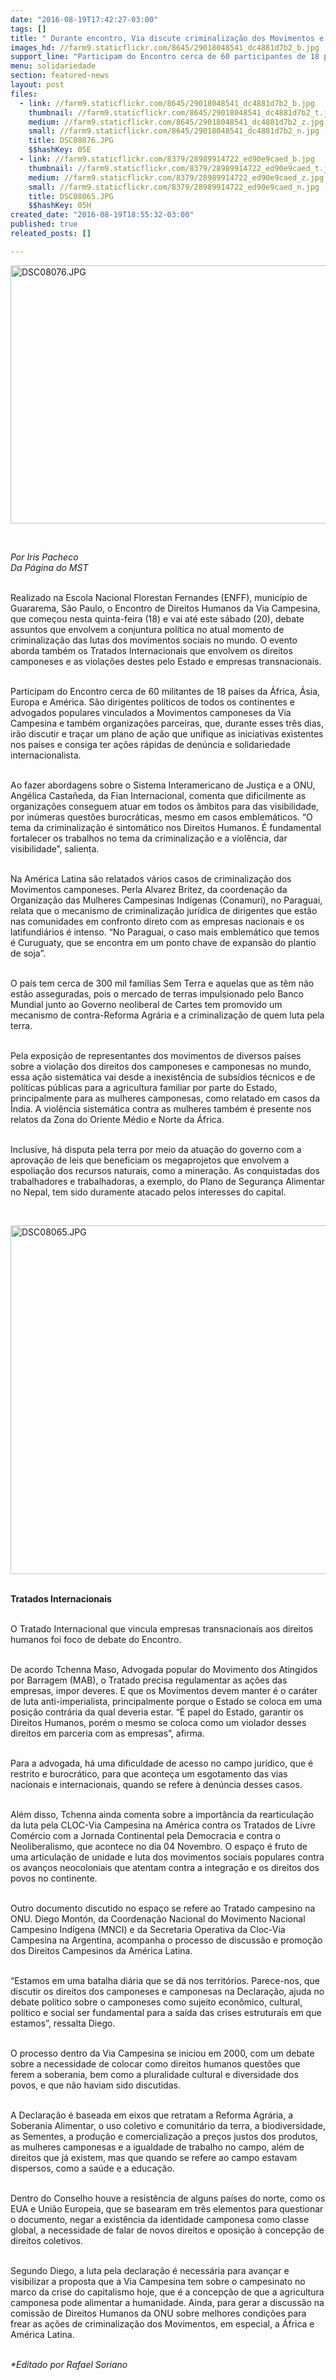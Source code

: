 ```yaml
---
date: "2016-08-19T17:42:27-03:00"
tags: []
title: " Durante encontro, Via discute criminalização dos Movimentos e direitos campesinos\n"
images_hd: //farm9.staticflickr.com/8645/29018048541_dc4881d7b2_b.jpg
support_line: "Participam do Encontro cerca de 60 participantes de 18 países da África, Ásia, Europa e América."
menu: solidariedade
section: featured-news
layout: post
files:
  - link: //farm9.staticflickr.com/8645/29018048541_dc4881d7b2_b.jpg
    thumbnail: //farm9.staticflickr.com/8645/29018048541_dc4881d7b2_t.jpg
    medium: //farm9.staticflickr.com/8645/29018048541_dc4881d7b2_z.jpg
    small: //farm9.staticflickr.com/8645/29018048541_dc4881d7b2_n.jpg
    title: DSC08076.JPG
    $$hashKey: 05E
  - link: //farm9.staticflickr.com/8379/28989914722_ed90e9caed_b.jpg
    thumbnail: //farm9.staticflickr.com/8379/28989914722_ed90e9caed_t.jpg
    medium: //farm9.staticflickr.com/8379/28989914722_ed90e9caed_z.jpg
    small: //farm9.staticflickr.com/8379/28989914722_ed90e9caed_n.jpg
    title: DSC08065.JPG
    $$hashKey: 05H
created_date: "2016-08-19T18:55:32-03:00"
published: true
releated_posts: []

---
```

<p><img alt="DSC08076.JPG" height="413" src="//farm9.staticflickr.com/8645/29018048541_dc4881d7b2_b.jpg" width="700" /></p>

<p>&nbsp;</p>

<p><em>Por Iris Pacheco<br />
Da P&aacute;gina do MST</em></p>

<p><br />
Realizado na Escola Nacional Florestan Fernandes (ENFF), munic&iacute;pio de Guararema, S&atilde;o Paulo, o Encontro de Direitos Humanos da Via Campesina, que come&ccedil;ou nesta quinta-feira (18) e vai at&eacute; este s&aacute;bado (20), debate assuntos que envolvem a conjuntura pol&iacute;tica no atual momento de criminaliza&ccedil;&atilde;o das lutas dos movimentos sociais no mundo. O evento aborda tamb&eacute;m os Tratados Internacionais que envolvem os direitos camponeses e as viola&ccedil;&otilde;es destes pelo Estado e empresas transnacionais.</p>

<p><br />
Participam do Encontro cerca de 60 militantes de 18 pa&iacute;ses da &Aacute;frica, &Aacute;sia, Europa e Am&eacute;rica. S&atilde;o dirigentes pol&iacute;ticos de todos os continentes e advogados populares vinculados a Movimentos camponeses da Via Campesina e tamb&eacute;m organiza&ccedil;&otilde;es parceiras, que, durante esses tr&ecirc;s dias, ir&atilde;o discutir e tra&ccedil;ar um plano de a&ccedil;&atilde;o que unifique as iniciativas existentes nos pa&iacute;ses e consiga ter a&ccedil;&otilde;es r&aacute;pidas de den&uacute;ncia e solidariedade internacionalista.</p>

<p><br />
Ao fazer abordagens sobre o Sistema Interamericano de Justi&ccedil;a e a ONU, Ang&eacute;lica Casta&ntilde;eda, da Fian Internacional, comenta que dificilmente as organiza&ccedil;&otilde;es conseguem atuar em todos os &acirc;mbitos para das visibilidade, por in&uacute;meras quest&otilde;es burocr&aacute;ticas, mesmo em casos emblem&aacute;ticos. &ldquo;O tema da criminaliza&ccedil;&atilde;o &eacute; sintom&aacute;tico nos Direitos Humanos. &Eacute; fundamental fortalecer os trabalhos no tema da criminaliza&ccedil;&atilde;o e a viol&ecirc;ncia, dar visibilidade&rdquo;, salienta.</p>

<p><br />
Na Am&eacute;rica Latina s&atilde;o relatados v&aacute;rios casos de criminaliza&ccedil;&atilde;o dos Movimentos camponeses. Perla Alvarez Britez, da coordena&ccedil;&atilde;o da Organiza&ccedil;&atilde;o das Mulheres Campesinas Ind&iacute;genas (Conamuri), no Paraguai, relata que o mecanismo de criminaliza&ccedil;&atilde;o jur&iacute;dica de dirigentes que est&atilde;o nas comunidades em confronto direto com as empresas nacionais e os latifundi&aacute;rios &eacute; intenso. &ldquo;No Paraguai, o caso mais emblem&aacute;tico que temos &eacute; Curuguaty, que se encontra em um ponto chave de expans&atilde;o do plantio de soja&rdquo;.</p>

<p><br />
O pa&iacute;s tem cerca de 300 mil fam&iacute;lias Sem Terra e aquelas que as t&ecirc;m n&atilde;o est&atilde;o asseguradas, pois o mercado de terras impulsionado pelo Banco Mundial junto ao Governo neoliberal de Cartes tem promovido um mecanismo de contra-Reforma Agr&aacute;ria e a criminaliza&ccedil;&atilde;o de quem luta pela terra.</p>

<p><br />
Pela exposi&ccedil;&atilde;o de representantes dos movimentos de diversos pa&iacute;ses sobre a viola&ccedil;&atilde;o dos direitos dos camponeses e camponesas no mundo, essa a&ccedil;&atilde;o sistem&aacute;tica vai desde a inexist&ecirc;ncia de subs&iacute;dios t&eacute;cnicos e de pol&iacute;ticas p&uacute;blicas para a agricultura familiar por parte do Estado, principalmente para as mulheres camponesas, como relatado em casos da &Iacute;ndia. A viol&ecirc;ncia sistem&aacute;tica contra as mulheres tamb&eacute;m &eacute; presente nos relatos da Zona do Oriente M&eacute;dio e Norte da &Aacute;frica.</p>

<p><br />
Inclusive, h&aacute; disputa pela terra por meio da atua&ccedil;&atilde;o do governo com a aprova&ccedil;&atilde;o de leis que beneficiam os megaprojetos que envolvem a espolia&ccedil;&atilde;o dos recursos naturais, como a minera&ccedil;&atilde;o. As conquistadas dos trabalhadores e trabalhadoras, a exemplo, do Plano de Seguran&ccedil;a Alimentar no Nepal, tem sido duramente atacado pelos interesses do capital.</p>

<p>&nbsp;</p>

<p><img alt="DSC08065.JPG" height="558" src="//farm9.staticflickr.com/8379/28989914722_ed90e9caed_b.jpg" width="700" /></p>

<p><br />
<strong>Tratados Internacionais</strong></p>

<p><br />
O Tratado Internacional que vincula empresas transnacionais aos direitos humanos foi foco de debate do Encontro.</p>

<p><br />
De acordo Tchenna Maso, Advogada popular do Movimento dos Atingidos por Barragem (MAB), o Tratado precisa regulamentar as a&ccedil;&otilde;es das empresas, impor deveres. E que os Movimentos devem manter &eacute; o car&aacute;ter de luta anti-imperialista, principalmente porque o Estado se coloca em uma posi&ccedil;&atilde;o contr&aacute;ria da qual deveria estar. &ldquo;&Eacute; papel do Estado, garantir os Direitos Humanos, por&eacute;m o mesmo se coloca como um violador desses direitos em parceria com as empresas&rdquo;, afirma.</p>

<p><br />
Para a advogada, h&aacute; uma dificuldade de acesso no campo jur&iacute;dico, que &eacute; restrito e burocr&aacute;tico, para que aconte&ccedil;a um esgotamento das vias nacionais e internacionais, quando se refere &agrave; den&uacute;ncia desses casos.</p>

<p><br />
Al&eacute;m disso, Tchenna ainda comenta sobre a import&acirc;ncia da rearticula&ccedil;&atilde;o da luta pela CLOC-Via Campesina na Am&eacute;rica contra os Tratados de Livre Com&eacute;rcio com a Jornada Continental pela Democracia e contra o Neoliberalismo, que acontece no dia 04 Novembro. O espa&ccedil;o &eacute; fruto de uma articula&ccedil;&atilde;o de unidade e luta dos movimentos sociais populares contra os avan&ccedil;os neocoloniais que atentam contra a integra&ccedil;&atilde;o e os direitos dos povos no continente.</p>

<p><br />
Outro documento discutido no espa&ccedil;o se refere ao Tratado campesino na ONU. Diego Mont&oacute;n, da Coordena&ccedil;&atilde;o Nacional do Movimento Nacional Campesino Ind&iacute;gena (MNCI) e da Secretaria Operativa da Cloc-Via Campesina na Argentina, acompanha o processo de discuss&atilde;o e promo&ccedil;&atilde;o dos Direitos Campesinos da Am&eacute;rica Latina.</p>

<p><br />
&ldquo;Estamos em uma batalha di&aacute;ria que se d&aacute; nos territ&oacute;rios. Parece-nos, que discutir os direitos dos camponeses e camponesas na Declara&ccedil;&atilde;o, ajuda no debate pol&iacute;tico sobre o camponeses como sujeito econ&ocirc;mico, cultural, pol&iacute;tico e social ser fundamental para a sa&iacute;da das crises estruturais em que estamos&rdquo;, ressalta Diego.</p>

<p><br />
O processo dentro da Via Campesina se iniciou em 2000, com um debate sobre a necessidade de colocar como direitos humanos quest&otilde;es que ferem a soberania, bem como a pluralidade cultural e diversidade dos povos, e que n&atilde;o haviam sido discutidas.</p>

<p><br />
A Declara&ccedil;&atilde;o &eacute; baseada em eixos que retratam a Reforma Agr&aacute;ria, a Soberania Alimentar, o uso coletivo e comunit&aacute;rio da terra, a biodiversidade, as Sementes, a produ&ccedil;&atilde;o e comercializa&ccedil;&atilde;o a pre&ccedil;os justos dos produtos, as mulheres camponesas e a igualdade de trabalho no campo, al&eacute;m de direitos que j&aacute; existem, mas que quando se refere ao campo estavam dispersos, como a sa&uacute;de e a educa&ccedil;&atilde;o.</p>

<p><br />
Dentro do Conselho houve a resist&ecirc;ncia de alguns pa&iacute;ses do norte, como os EUA e Uni&atilde;o Europeia, que se basearam em tr&ecirc;s elementos para questionar o documento, negar a exist&ecirc;ncia da identidade camponesa como classe global, a necessidade de falar de novos direitos e oposi&ccedil;&atilde;o &agrave; concep&ccedil;&atilde;o de direitos coletivos.</p>

<p><br />
Segundo Diego, a luta pela declara&ccedil;&atilde;o &eacute; necess&aacute;ria para avan&ccedil;ar e visibilizar a proposta que a Via Campesina tem sobre o campesinato no marco da crise do capitalismo hoje, que &eacute; a concep&ccedil;&atilde;o de que a agricultura camponesa pode alimentar a humanidade. Ainda, para gerar a discuss&atilde;o na comiss&atilde;o de Direitos Humanos da ONU sobre melhores condi&ccedil;&otilde;es para frear as a&ccedil;&otilde;es de criminaliza&ccedil;&atilde;o dos Movimentos, em especial, a &Aacute;frica e Am&eacute;rica Latina.</p>

<p><br />
<em>*Editado por Rafael Soriano</em></p>
